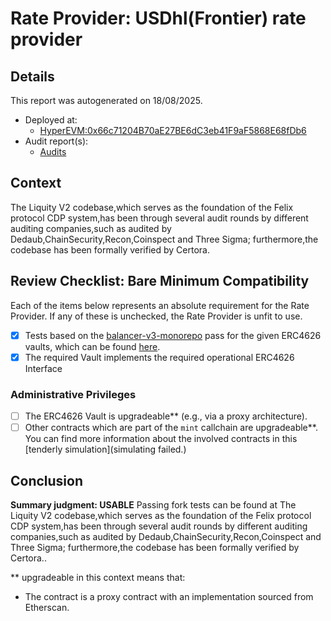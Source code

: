 
# Rate Provider: USDhl(Frontier) rate provider

## Details
This report was autogenerated on 18/08/2025.

- Deployed at:
    - [HyperEVM:0x66c71204B70aE27BE6dC3eb41F9aF5868E68fDb6](https://hyperevmscan.io/address/0x66c71204B70aE27BE6dC3eb41F9aF5868E68fDb6)
- Audit report(s):
    - [Audits](https://usefelix.gitbook.io/docs/advanced/smart-contract-audits)

## Context
The Liquity V2 codebase,which serves as the foundation of the Felix protocol CDP system,has been through several audit rounds by different auditing companies,such as audited by Dedaub,ChainSecurity,Recon,Coinspect and Three Sigma; furthermore,the codebase has been formally verified by Certora.

## Review Checklist: Bare Minimum Compatibility
Each of the items below represents an absolute requirement for the Rate Provider. If any of these is unchecked, the Rate Provider is unfit to use.

- [x] Tests based on the [balancer-v3-monorepo](https://github.com/balancer/balancer-v3-monorepo/tree/main/pkg/vault/test/foundry/fork) pass for the given ERC4626 vaults, which can be found [here](https://github.com/balancer/balancer-v3-erc4626-tests/tree/main/test).
- [x] The required Vault implements the required operational ERC4626 Interface

### Administrative Privileges
- [ ] The ERC4626 Vault is upgradeable** (e.g., via a proxy architecture).
- [ ] Other contracts which are part of the `mint` callchain are upgradeable**. You can find more information
   about the involved contracts in this [tenderly simulation](simulating failed.)

## Conclusion
**Summary judgment: USABLE**
Passing fork tests can be found at The Liquity V2 codebase,which serves as the foundation of the Felix protocol CDP system,has been through several audit rounds by different auditing companies,such as audited by Dedaub,ChainSecurity,Recon,Coinspect and Three Sigma; furthermore,the codebase has been formally verified by Certora..

** upgradeable in this context means that:
- The contract is a proxy contract with an implementation sourced from Etherscan.
    

